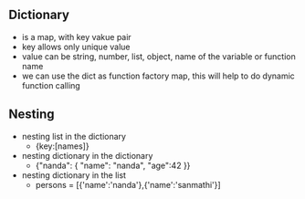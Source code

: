 ## Dictionary

- is a map, with key vakue pair
- key allows only unique value
- value can be string, number, list, object, name of the variable or function name
- we can use the dict as function factory map, this will help to do dynamic function calling


## Nesting

- nesting list in the dictionary
	- {key:[names]}
- nesting dictionary in the dictionary
	- {"nanda": { "name": "nanda", "age":42 }}
- nesting dictionary in the list
	- persons = [{'name':'nanda'},{'name':'sanmathi'}]